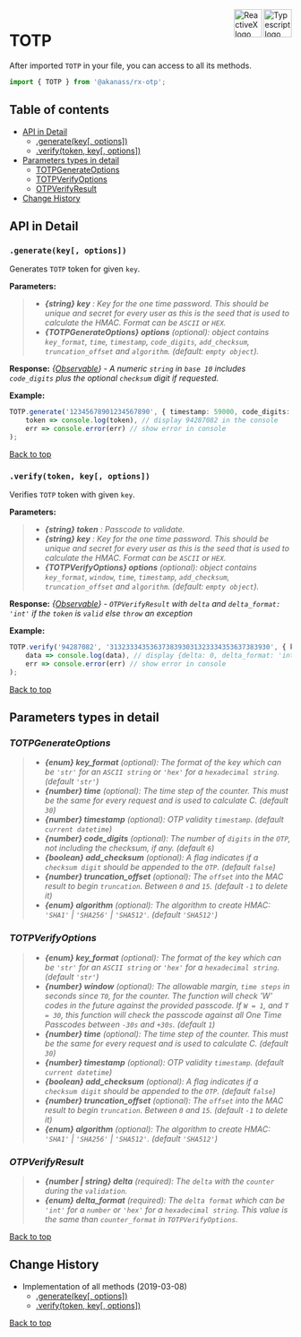 <div style='margin-bottom:20px;'>
<div>
    <a href='https://www.typescriptlang.org/docs/tutorial.html'>
        <img src='https://cdn-images-1.medium.com/max/800/1*8lKzkDJVWuVbqumysxMRYw.png'
             align='right' alt='Typescript logo' width='50' height='50' style='border:none;' />
    </a>
    <a href='http://reactivex.io/rxjs'>
        <img src='http://reactivex.io/assets/Rx_Logo_S.png'
             align='right' alt='ReactiveX logo' width='50' height='50' style='border:none;' />
    </a>
</div>
</div>

# TOTP

After imported `TOTP` in your file, you can access to all its methods.

```typescript
import { TOTP } from '@akanass/rx-otp';
```

## Table of contents

* [API in Detail](#api-in-detail)
    * [.generate(key[, options])](#generatekey-options)
    * [.verify(token, key[, options])](#generatetoken-key-options)
* [Parameters types in detail](#parameters-types-in-detail)
    * [TOTPGenerateOptions](#hotpgenerateoptions)
    * [TOTPVerifyOptions](#hotpverifyoptions)
    * [OTPVerifyResult](#otpverifyresult)
* [Change History](#change-history)

## API in Detail

### `.generate(key[, options])`

Generates `TOTP` token for given `key`.

**Parameters:**
> - ***{string} key*** *: Key for the one time password. This should be unique and secret for every user as this is the seed that is used to calculate the HMAC. Format can be `ASCII` or `HEX`.*
> - ***{TOTPGenerateOptions} options*** *(optional): object contains `key_format`, `time`, `timestamp`, `code_digits`, `add_checksum`, `truncation_offset` and `algorithm`. (default: `empty object`).*

**Response:**
*{[Observable](https://github.com/ReactiveX/rxjs/blob/master/src/internal/Observable.ts)} - A numeric `string` in `base 10` includes `code_digits` plus the optional `checksum` digit if requested.*

**Example:**
```typescript
TOTP.generate('12345678901234567890', { timestamp: 59000, code_digits: 8, algorithm: 'SHA1' }).subscribe(
    token => console.log(token), // display 94287082 in the console
    err => console.error(err) // show error in console
);
```

[Back to top](#table-of-contents)

### `.verify(token, key[, options])`

Verifies `TOTP` token with given `key`.

**Parameters:**
> - ***{string} token*** *: Passcode to validate.*
> - ***{string} key*** *: Key for the one time password. This should be unique and secret for every user as this is the seed that is used to calculate the HMAC. Format can be `ASCII` or `HEX`.*
> - ***{TOTPVerifyOptions} options*** *(optional): object contains `key_format`, `window`, `time`, `timestamp`, `add_checksum`, `truncation_offset` and `algorithm`. (default: `empty object`).*

**Response:**
*{[Observable](https://github.com/ReactiveX/rxjs/blob/master/src/internal/Observable.ts)} - `OTPVerifyResult` with `delta` and `delta_format: 'int'` if the `token` is `valid` else `throw` an exception*

**Example:**
```typescript
TOTP.verify('94287082', '3132333435363738393031323334353637383930', { key_format: 'hex', timestamp: 59000, algorithm: 'SHA1' }).subscribe(
    data => console.log(data), // display {delta: 0, delta_format: 'int'} in the console
    err => console.error(err) // show error in console
);
```

[Back to top](#table-of-contents)

## Parameters types in detail

### *TOTPGenerateOptions*
> - ***{enum} key_format*** *(optional): The format of the key which can be `'str'` for an `ASCII string` or `'hex'` for a `hexadecimal string`. (default `'str'`)*
> - ***{number} time*** *(optional): The time step of the counter.  This must be the same for every request and is used to calculate C. (default `30`)*
> - ***{number} timestamp*** *(optional): OTP validity `timestamp`. (default `current datetime`)*
> - ***{number} code_digits*** *(optional): The number of `digits` in the `OTP`, not including the checksum, if any. (default `6`)*
> - ***{boolean} add_checksum*** *(optional): A flag indicates if a `checksum digit` should be appended to the `OTP`. (default `false`)*
> - ***{number} truncation_offset*** *(optional): The `offset` into the MAC result to begin `truncation`. Between `0` and `15`. (default `-1` to delete it)*
> - ***{enum} algorithm*** *(optional): The algorithm to create HMAC: `'SHA1'` | `'SHA256'` | `'SHA512'`. (default `'SHA512'`)*

### *TOTPVerifyOptions*
> - ***{enum} key_format*** *(optional): The format of the key which can be `'str'` for an `ASCII string` or `'hex'` for a `hexadecimal string`. (default `'str'`)*
> - ***{number} window*** *(optional): The allowable margin, `time steps` in seconds since `T0`, for the counter. The function will check 'W' codes in the future against the provided passcode. If `W = 1`, and `T = 30`, this function will check the passcode against all One Time Passcodes between `-30s` and `+30s`. (default `1`)*
> - ***{number} time*** *(optional): The time step of the counter.  This must be the same for every request and is used to calculate C. (default `30`)*
> - ***{number} timestamp*** *(optional): OTP validity `timestamp`. (default `current datetime`)*
> - ***{boolean} add_checksum*** *(optional): A flag indicates if a `checksum digit` should be appended to the `OTP`. (default `false`)*
> - ***{number} truncation_offset*** *(optional): The `offset` into the MAC result to begin `truncation`. Between `0` and `15`. (default `-1` to delete it)*
> - ***{enum} algorithm*** *(optional): The algorithm to create HMAC: `'SHA1'` | `'SHA256'` | `'SHA512'`. (default `'SHA512'`)*

### *OTPVerifyResult*
> - ***{number | string} delta*** *(required): The `delta` with the `counter` during the `validation`.*
> - ***{enum} delta_format*** *(required): The `delta format` which can be `'int'` for a `number` or `'hex'` for a `hexadecimal string`. This value is the same than `counter_format` in `TOTPVerifyOptions`.*

[Back to top](#table-of-contents)

## Change History

* Implementation of all methods (2019-03-08)
    * [.generate(key[, options])](#generatekey-options)
    * [.verify(token, key[, options])](#generatetoken-key-options)

[Back to top](#table-of-contents)
